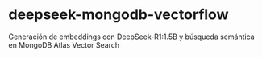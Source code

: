 # deepseek-mongodb-vectorflow
Generación de embeddings con DeepSeek-R1:1.5B y búsqueda semántica en MongoDB Atlas Vector Search
